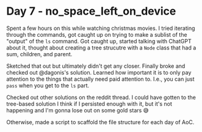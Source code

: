 # Day 7 - no_space_left_on_device

Spent a few hours on this while watching christmas movies. I tried iterating through the commands, got caught up on trying to make a sublist of the "output" of the `ls` command. Got caught up, started talking with ChatGPT about it, thought about creating a tree strucutre with a `Node` class that had a sum, children, and parent.

Sketched that out but ultimately didn't get any closer. Finally broke and checked out @dagonis's solution. Learned how important it is to only pay attention to the things that actually need paid attention to. I.e., you can just `pass` when you get to the `ls` part.

Checked out other solutions on the reddit thread. I could have gotten to the tree-based solution I think if I persisted enough with it, but it's not happening and I'm gonna lose out on some gold stars 😅

Otherwise, made a script to scaffold the file structure for each day of AoC.